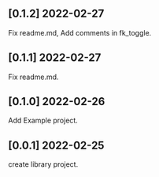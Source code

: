 ## [0.1.2] 2022-02-27

Fix readme.md,
Add comments in fk_toggle.

## [0.1.1] 2022-02-27

Fix readme.md.

## [0.1.0] 2022-02-26

Add Example project.

## [0.0.1] 2022-02-25

create library project.
